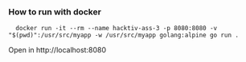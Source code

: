 ### How to run with docker

```
  docker run -it --rm --name hacktiv-ass-3 -p 8080:8080 -v "$(pwd)":/usr/src/myapp -w /usr/src/myapp golang:alpine go run .
```

Open in http://localhost:8080